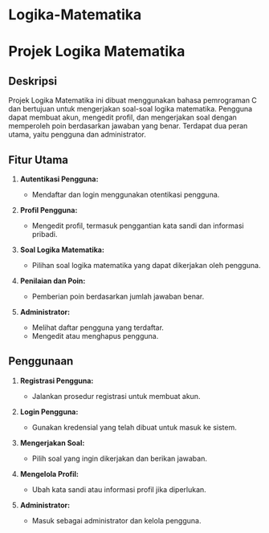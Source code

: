# Logika-Matematika

# Projek Logika Matematika

## Deskripsi

Projek Logika Matematika ini dibuat menggunakan bahasa pemrograman C dan bertujuan untuk mengerjakan soal-soal logika matematika. 
Pengguna dapat membuat akun, mengedit profil, dan mengerjakan soal dengan memperoleh poin berdasarkan jawaban yang benar. 
Terdapat dua peran utama, yaitu pengguna dan administrator.

## Fitur Utama

1. **Autentikasi Pengguna:**
   - Mendaftar dan login menggunakan otentikasi pengguna.

2. **Profil Pengguna:**
   - Mengedit profil, termasuk penggantian kata sandi dan informasi pribadi.

3. **Soal Logika Matematika:**
   - Pilihan soal logika matematika yang dapat dikerjakan oleh pengguna.

4. **Penilaian dan Poin:**
   - Pemberian poin berdasarkan jumlah jawaban benar.

5. **Administrator:**
   - Melihat daftar pengguna yang terdaftar.
   - Mengedit atau menghapus pengguna.

## Penggunaan

1. **Registrasi Pengguna:**
   - Jalankan prosedur registrasi untuk membuat akun.

2. **Login Pengguna:**
   - Gunakan kredensial yang telah dibuat untuk masuk ke sistem.

3. **Mengerjakan Soal:**
   - Pilih soal yang ingin dikerjakan dan berikan jawaban.

4. **Mengelola Profil:**
   - Ubah kata sandi atau informasi profil jika diperlukan.

5. **Administrator:**
   - Masuk sebagai administrator dan kelola pengguna.
